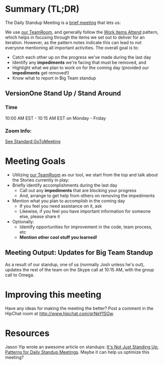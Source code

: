 # Summary (TL;DR)

The Daily Standup Meeting is a [brief meeting](http://martinfowler.com/articles/itsNotJustStandingUp.html) that lets us:

We use [our TeamRoom](https://www7.v1host.com/V1Production/TeamRoom.mvc/Show/354268), and generally follow the [Work Items Attend](http://martinfowler.com/articles/itsNotJustStandingUp.html#WorkItemsAttend) pattern, which helps in focusing through the items we set out to deliver for an iteration. However, as the pattern notes indicate this can lead to not everyone mentioning all important activities. The overall goal is to:

* Catch each other up on the progress we've made during the last day
* Identify any **impediments** we're facing that must be removed, and 
* Highlight what we plan to work on for the coming day (provided our **impediments** get removed!)
* Know what to report in Big Team standup


## VersionOne Stand Up / Stand Around

### Time

10:00 AM EST - 10:15 AM EST on Monday - Friday

### Zoom Info:

[See Standard GoToMeeting](StandardGoToMeeting.md)

# Meeting Goals

* Utilizing [our TeamRoom](https://www7.v1host.com/V1Production/TeamRoom.mvc/Show/354268) as our tool, we start from the top and talk about the Stories currently in play:
* Briefly identify accomplishments during the last day
    * Call out any **impediments** that are blocking your progress
    * And, arrange to get help from others on removing the impediments
* Mention what you plan to accomplish in the coming day
    * If you feel you need assistance on it, ask
    * Likewise, if you feel you have important information for someone else, please share it
* Optionally:
    * Identify opportunities for improvement in the code, team process, etc
    * **Mention other cool stuff you learned!**

## Meeting Output: Updates for Big Team Standup

As a result of our standup, one of us (normally Josh unless he's out), updates the rest of the team on the Skype call at 10:15 AM, with the group call to Omega.

# Improving this meeting

Have any ideas for making the meeting the better? Post a comment in the HipChat room at http://www.hipchat.com/grNeYfSGw.

# Resources

Jason Yip wrote an awesome article on standups: [It's Not Just Standing Up: Patterns for Daily Standup Meetings](http://martinfowler.com/articles/itsNotJustStandingUp.html). Maybe it can help us optimize this meeting?
